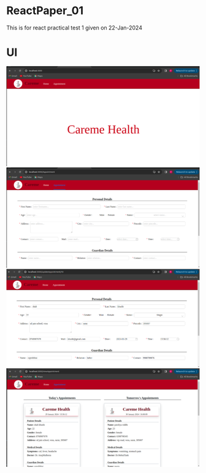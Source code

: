 # ReactPaper_01
This is for react practical test 1 given on 22-Jan-2024

# UI
![Home](ui_images/home.png)
![Add Appointment](ui_images/add_appointment.png)
![Update Appointment](ui_images/update_appointment.png)
![View Appointment](ui_images/view_appointments.png)
